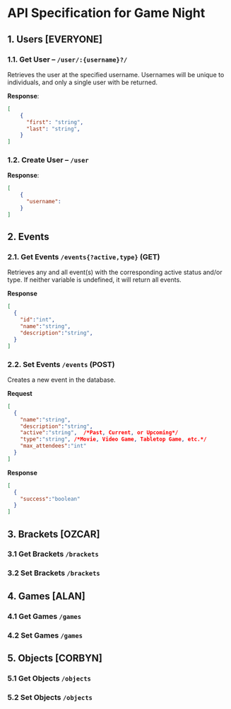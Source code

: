 # API Specification for Game Night

## 1. Users [EVERYONE]

### 1.1. Get User – `/user/:{username}?/`

Retrieves the user at the specified username. Usernames will be unique to individuals, and only a single user with be returned.

**Response**:

```json
[
    {
      "first": "string",
      "last": "string",
    }
]
```

### 1.2. Create User – `/user`

**Response**:

```json
[
    {
      "username": 
    }
]
```

## 2. Events

### 2.1. Get Events `/events{?active,type}` (GET)
Retrieves any and all event(s) with the corresponding active status and/or type. If neither variable is undefined, it will return all events. 

**Response**
```json
[
  {
    "id":"int",
    "name":"string",
    "description":"string",
  }
]
```

### 2.2. Set Events `/events` (POST)
Creates a new event in the database.

**Request**
```json
[
  {
    "name":"string",
    "description":"string",
    "active":"string",  /*Past, Current, or Upcoming*/
    "type":"string", /*Movie, Video Game, Tabletop Game, etc.*/
    "max_attendees":"int"
  }
]
```
**Response**
```json
[
  {
    "success":"boolean"
  }
]
```

## 3. Brackets [OZCAR]

### 3.1 Get Brackets `/brackets`

### 3.2 Set Brackets `/brackets`

## 4. Games [ALAN]

### 4.1 Get Games `/games`

### 4.2 Set Games `/games`

## 5. Objects [CORBYN]

### 5.1 Get Objects `/objects`

### 5.2 Set Objects `/objects`